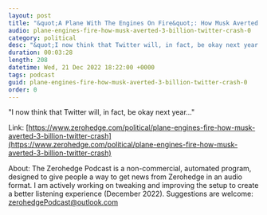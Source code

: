 ```yaml
---
layout: post
title: "&quot;A Plane With The Engines On Fire&quot;: How Musk Averted A $3 Billion Twitter Crash"
audio: plane-engines-fire-how-musk-averted-3-billion-twitter-crash-0
category: political
desc: "&quot;I now think that Twitter will, in fact, be okay next year...&quot;"
duration: 00:03:28
length: 208
datetime: Wed, 21 Dec 2022 18:22:00 +0000
tags: podcast
guid: plane-engines-fire-how-musk-averted-3-billion-twitter-crash-0
order: 0
---
```

&quot;I now think that Twitter will, in fact, be okay next year...&quot;

Link: [https://www.zerohedge.com/political/plane-engines-fire-how-musk-averted-3-billion-twitter-crash](https://www.zerohedge.com/political/plane-engines-fire-how-musk-averted-3-billion-twitter-crash)

About: The Zerohedge Podcast is a non-commercial, automated program, designed to give people a way to get news from Zerohedge in an audio format.  I am actively working on tweaking and improving the setup to create a better listening experience (December 2022).  Suggestions are welcome: [zerohedgePodcast@outlook.com](mailto:zerohedgePodcast@outlook.com)